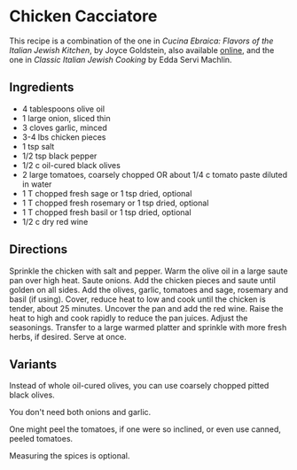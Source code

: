 # Chicken Cacciatore

This recipe is a combination of the one in _Cucina Ebraica: Flavors of the Italian Jewish Kitchen_, by Joyce Goldstein, also available [online](http://www.cyber-kitchen.com/rfcj/ITALIAN/Poultry_Chicken_Ezekiels_-_meat.html), and the one in _Classic Italian Jewish Cooking_ by Edda Servi Machlin.

## Ingredients

* 4 tablespoons olive oil
* 1 large onion, sliced thin
* 3 cloves garlic, minced
* 3-4 lbs chicken pieces
* 1 tsp salt
* 1/2 tsp black pepper
* 1/2 c oil-cured black olives 
* 2 large tomatoes, coarsely chopped OR about 1/4 c tomato paste diluted in water
* 1 T chopped fresh sage or 1 tsp dried, optional 
* 1 T chopped fresh rosemary or 1 tsp dried, optional
* 1 T chopped fresh basil or 1 tsp dried, optional
* 1/2 c dry red wine

## Directions

Sprinkle the chicken with salt and pepper. Warm the olive oil in a large saute pan over high heat. Saute onions.  Add the chicken pieces and saute until golden on all sides. Add the olives, garlic, tomatoes and sage, rosemary and basil (if using). Cover, reduce heat to low and cook until the chicken is tender, about 25 minutes. Uncover the pan and add the red wine. Raise the heat to high and cook rapidly to reduce the pan juices. Adjust the seasonings. Transfer to a large warmed platter and sprinkle with more fresh herbs, if desired. Serve at once.

## Variants

Instead of whole oil-cured olives, you can use coarsely chopped pitted black olives.

You don't need both onions and garlic.

One might peel the tomatoes, if one were so inclined, or even use canned, peeled tomatoes.

Measuring the spices is optional.

